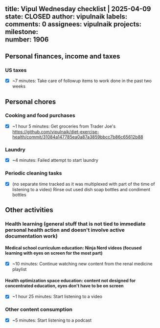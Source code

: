 title:	Vipul Wednesday checklist | 2025-04-09
state:	CLOSED
author:	vipulnaik
labels:	
comments:	0
assignees:	vipulnaik
projects:	
milestone:	
number:	1906
--
## Personal finances, income and taxes

### US taxes

- [x] ~7 minutes: Take care of followup items to work done in the past two weeks

## Personal chores

### Cooking and food purchases

- [x] ~1 hour 5 minutes: Get groceries from Trader Joe's https://github.com/vipulnaik/diet-exercise-health/commit/31084a147785ea0a87a3859bbcc7b86c65612b88

### Laundry

- [x] ~4 minutes: Failed attempt to start laundry

### Periodic cleaning tasks

- [x] (no separate time tracked as it was multiplexed with part of the time of listening to a video) Rinse out used dish soap bottles and condiment bottles

## Other activities

### Health learning (general stuff that is not tied to immediate personal health action and doesn't involve active documentation work)

#### Medical school curriculum education: Ninja Nerd videos (focused learning with eyes on screen for the most part)

- [x] ~10 minutes: Continue watching new content from the renal medicine playlist

#### Health optimization space education: content not designed for concentrated education, eyes don't have to be on screen

- [x] ~1 hour 25 minutes: Start listening to a video

### Other content consumption

- [x] ~5 minutes: Start listening to a podcast
